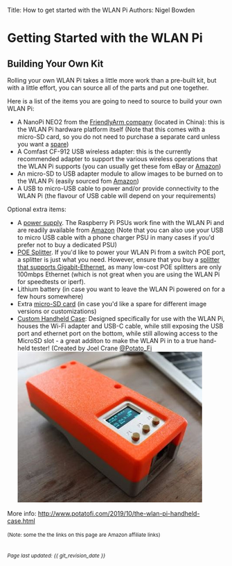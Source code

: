 Title: How to get started with the WLAN Pi
Authors: Nigel Bowden

# Getting Started with the WLAN Pi

## Building Your Own Kit
Rolling your own WLAN Pi takes a little more work than a pre-built kit, but with a little effort, you can source all of the parts and put one together.

Here is a list of the items you are going to need to source to build your own WLAN Pi:

- A NanoPi NEO2 from the [FriendlyArm company][Friendlyarm] (located in China): this is the WLAN Pi hardware platform itself (Note that this comes with a micro-SD card, so you do not need to purchase a separate card unless you want a [spare][Micro_SD])
- A Comfast CF-912 USB wireless adapter: this is the currently recommended adapter to support the various wireless operations that the WLAN Pi supports (you can usually get these fom eBay or [Amazon][CF912])
- An micro-SD to USB adapter module to allow images to be burned on to the WLAN Pi (easily sourced fom [Amazon][SD_Adapter])
- A USB to micro-USB cable to power and/or provide connectivity to the WLAN Pi (the flavour of USB cable will depend on your requirements)
 

Optional extra items:

- A [power supply][Power_Supply]. The Raspberry Pi PSUs work fine with the WLAN Pi and are readily available from [Amazon][Power_Supply] (Note that you can also use your USB to micro USB cable with a phone charger PSU in many cases if you'd prefer not to buy a dedicated PSU)
- [POE Splitter][POE_Splitter]. If you'd like to power your WLAN Pi from a switch POE port, a splitter is just what you need. However, ensure that you buy a [splitter that supports Gigabit-Ethernet][POE_Splitter], as many low-cost POE splitters are only 100mbps Ethernet (which is not great when you are using the WLAN Pi for speedtests or iperf). 
- Lithium battery (in case you want to leave the WLAN Pi powered on for a few hours somewhere)
- Extra [micro-SD card][Micro_SD] (in case you'd like a spare for different image versions or customizations)
- [Custom Handheld Case][Handheld_Case]: Designed specifically for use with the WLAN Pi, houses the Wi-Fi adapter and USB-C cable, while still exposing the USB port and ethernet port on the bottom, while still allowing access to the MicroSD slot - a great additon to make the WLAN Pi in to a true hand-held tester! (Created by Joel Crane [@Potato_Fi][Potato_Fi] 
![Custom WLAN Pi case](images/wlanpi_case.jpg)

More info: <http://www.potatofi.com/2019/10/the-wlan-pi-handheld-case.html>

<small>(Note: some the the links on this page are Amazon affiliate links)</small>

<!-- Link list -->
[Suppliers]: suppliers.md
[Friendlyarm]: https://www.friendlyarm.com/index.php?route=product/product&product_id=276
[WLPC_Store]: http://www.wlanpros.com/product-category/store/
[Potato_Fi]: https://twitter.com/Potato_Fi
[CF912]: https://amzn.to/2R9niFs
[SD_Adapter]: https://amzn.to/37aXoGO
[Micro_SD]: https://amzn.to/3ashgas
[Handheld_Case]: https://www.wlanpros.com/shop/wlan-pi-handheld-case-kit/
[Power_Supply]: https://amzn.to/2RzKVG2
[POE_Splitter]: https://amzn.to/2THvK0j

<small><br><i>Page last updated: {{ git_revision_date }} </i></small>